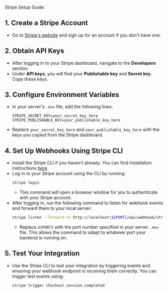 Stripe Setup Guide

## 1. Create a Stripe Account

- Go to [Stripe's website](https://stripe.com) and sign up for an account if you don't have one.

## 2. Obtain API Keys

- After logging in to your Stripe dashboard, navigate to the **Developers** section.
- Under **API keys**, you will find your **Publishable key** and **Secret key**. Copy these keys.

## 3. Configure Environment Variables

- In your server's `.env` file, add the following lines:
  ```plaintext
  STRIPE_SECRET_KEY=your_secret_key_here
  STRIPE_PUBLISHABLE_KEY=your_publishable_key_here
  ```
- Replace `your_secret_key_here` and `your_publishable_key_here` with the keys you copied from the Stripe dashboard.

## 4. Set Up Webhooks Using Stripe CLI

- Install the Stripe CLI if you haven't already. You can find installation instructions [here](https://stripe.com/docs/stripe-cli#install).
- Log in to your Stripe account using the CLI by running:
  ```bash
  stripe login
  ```
  - This command will open a browser window for you to authenticate with your Stripe account.
- After logging in, run the following command to listen for webhook events and forward them to your local server:
  ```bash
  stripe listen --forward-to http://localhost:${PORT}/api/webhook/stripe
  ```
  - Replace `${PORT}` with the port number specified in your server `.env` file. This allows the command to adapt to whatever port your backend is running on.

## 5. Test Your Integration

- Use the Stripe CLI to test your integration by triggering events and ensuring your webhook endpoint is receiving them correctly. You can trigger test events using:
  ```bash
  stripe trigger checkout.session.completed
  ```
